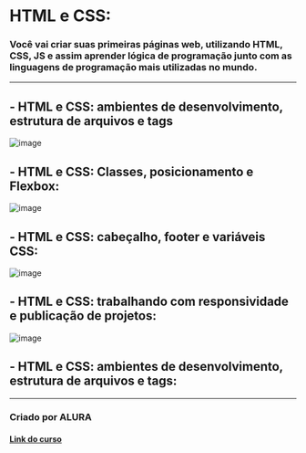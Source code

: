 # HTML e CSS: 
### Você vai criar suas primeiras páginas web, utilizando HTML, CSS, JS e assim aprender lógica de programação junto com as linguagens de programação mais utilizadas no mundo.
******************
## - HTML e CSS: ambientes de desenvolvimento, estrutura de arquivos e tags

![image](https://user-images.githubusercontent.com/92825608/229589082-b448300d-e3b8-449d-9e66-abfdadd27cf8.png)


## - HTML e CSS: Classes, posicionamento e Flexbox:

![image](https://user-images.githubusercontent.com/92825608/229589143-e62adf3d-d16b-4627-89bd-e51dda4da897.png)


## - HTML e CSS: cabeçalho, footer e variáveis CSS:

![image](https://user-images.githubusercontent.com/92825608/229589237-552ec96b-5b12-407e-8955-29da524f53ea.png)

## - HTML e CSS: trabalhando com responsividade e publicação de projetos:

![image](https://user-images.githubusercontent.com/92825608/229589390-38e838f4-4f14-4992-ac29-5ea03df7c909.png)

## - HTML e CSS: ambientes de desenvolvimento, estrutura de arquivos e tags:


********************
### Criado por ALURA

#### [Link do curso](https://cursos.alura.com.br/formacao-programacao)
